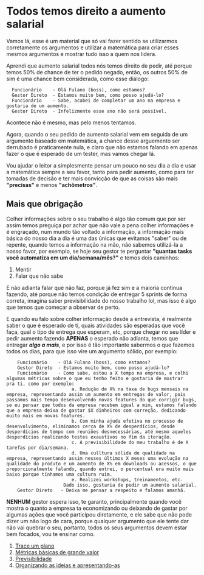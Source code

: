 # Todos temos direito a aumento salarial

Vamos lá, esse é um material que só vai fazer sentido se utilizarmos corretamente os argumentos e utilizar a matemática para criar esses mesmos argumentos e mostrar tudo isso a quem nos lidera. 

Aprendi que aumento salarial todos nós temos direito de pedir, até porque temos 50% de chance de ter o pedido negado, então, os outros 50% de sim é uma chance bem considerada, como esse diálogo: 

```shell
  Funcionário    - Olá Fulano (boss), como estamos? 
  Gestor Direto  - Estamos muito bem, como posso ajudá-lo?
  Funcionário    - Sabe, acabei de completar um ano na empresa e gostaria de um aumento. 
  Gestor Direto  - Infelizmente esse ano não será possível.
```

Acontece não é mesmo, mas pelo menos tentamos. 

Agora, quando o seu pedido de aumento salarial vem em seguida de um argumento baseado em matemática, a chance desse arguemento ser derrubado é praticamente nula, e claro que não estamos falando em apenas fazer o que é esperado de um tester, mas vamos chegar lá.

Vou ajudar o leitor a simplesmente pensar um pouco no seu dia a dia e usar a matemática sempre a seu favor, tanto para pedir aumento, como para ter tomadas de decisão e ter mais convicção de que as coisas são mais **"precisas"** e menos **"achômetros"**.

## Mais que obrigação

Colher informações sobre o seu trabalho é algo tão comum que por ser assim temos preguiça por achar que não vale a pena colher informações e é engraçado, num mundo tão voltado a informação, a informação mais básica do nosso dia a dia é uma das únicas que evitamos "saber" ou de repente, quando temos a informação na mão, não sabemos utilizá-la a nosso favor, por exemplo, se hoje seu gestor te perguntar **"quantas tasks você automatiza em um dia/semana/mês?"** e temos dois caminhos:

1. Mentir
2. Falar que não sabe

E não adianta falar que não faz, porque já fez sim e a maioria continua fazendo, até porque não temos condição de entregar 5 sprints de forma correta, imagina saber previsibilidade do nosso trabalho lol, mas isso é algo que temos que começar a observar de perto.

E quando eu falo sobre colher informação desde a entrevista, é realmente saber o que é esperado de ti, quais atividades são esperadas que você faça, qual o tipo de entrega que esperam, etc, porque chegar no seu líder e pedir aumento fazendo **APENAS** o esperado não adianta, temos que entregar ***algo a mais***, e por isso é tão importante sabermos o que fazemos todos os dias, para que isso vire um argumento sólido, por exemplo: 

```shell
    Funcionário    - Olá Fulano (boss), como estamos? 
    Gestor Direto  - Estamos muito bem, como posso ajudá-lo?
    Funcionário    - Como sabe, estou a X tempo na empresa, e colhi algumas métricas sobre o que eu tenho feito e gostaria de mostrar                  pra ti, como por exemplo: 
                        a. Redução de X% na taxa de bugs mensais na empresa, representando assim um aumento em entregas de valor, pois passamos mais tempo desenvolvendo novas features do que corrigir bugs, se eu pensar que todos da empresa recebem igual a mim, estamos falando que a empresa deixa de gastar $X dinheiros com correção, dedicando muito mais em novas features. 
                        b. Com minha ajuda efetiva no processo de desenvolvimento, eliminamos cerca de X% de desperdícios, desde desperdícios de tempo com reuniões desnecessárias, até mesmo aqueles desperdícios realizando testes exaustivos no fim da iteração.
                        c. A previsibilidade do meu trabalho é de X tarefas por dia/semana.
                        d. Uma culltura sólida de qualidade na empresa, representando assim nesses últimos X meses uma evolução na qualidade do produto e um aumento de X% em downloads ou acessos, o que proporcionalmente falando, quando entrei, o percentual era muito mais baixo porque tínhamos uma cultura ruim.
                        e. Realizei workshops, treinamentos, etc.
                     Dado isso, gostaria de pedir um aumento salarial.
    Gestor Direto   - Deixa me pensar a respeito e falamos amanhã.
```

**NENHUM** gestor espera isso, te garanto, principalmente quando você mostra o quanto a empresa ta economizando ou deixando de gastar por algumas ações que você participou diretamente, e ele sabe que não pode dizer um não logo de cara, porque qualquer argumento que ele tente dar não vai quebrar o seu, portanto, todos os seus argumentos devem estar bem focados, vou te ensinar como.

1. [Trace um plano](https://github.com/thiagomarquessp/aumento-salarial-leia-isso/blob/master/trace-um-plano.md)
2. [Métricas básicas de grande valor](https://github.com/thiagomarquessp/aumento-salarial-leia-isso/blob/master/metricas-basicas.md)
3. [Previsibilidade](https://github.com/thiagomarquessp/aumento-salarial-leia-isso/blob/master/previsibilidade.md)
4. [Organizando as ideias e apresentando-as](https://github.com/thiagomarquessp/aumento-salarial-leia-isso/blob/master/apresente-seus-argumentos.md)